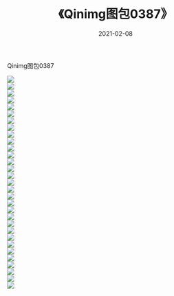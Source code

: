 ﻿---
layout: post
title:  《Qinimg图包0387》
date:   2021-02-08
img: http://imgx.orgx.ga/Qinimg图包/Qinimg图包0387/000.jpg
categories: [美女, 清纯, 唯美]
---

Qinimg图包0387

 ![](http://imgx.orgx.ga/Qinimg图包/Qinimg图包0387/001.jpg) <br>![](http://imgx.orgx.ga/Qinimg图包/Qinimg图包0387/002.jpg) <br>![](http://imgx.orgx.ga/Qinimg图包/Qinimg图包0387/003.jpg) <br>![](http://imgx.orgx.ga/Qinimg图包/Qinimg图包0387/004.jpg) <br>![](http://imgx.orgx.ga/Qinimg图包/Qinimg图包0387/005.jpg) <br>![](http://imgx.orgx.ga/Qinimg图包/Qinimg图包0387/006.jpg) <br>![](http://imgx.orgx.ga/Qinimg图包/Qinimg图包0387/007.jpg) <br>![](http://imgx.orgx.ga/Qinimg图包/Qinimg图包0387/008.jpg) <br>![](http://imgx.orgx.ga/Qinimg图包/Qinimg图包0387/009.jpg) <br>![](http://imgx.orgx.ga/Qinimg图包/Qinimg图包0387/010.jpg) <br>![](http://imgx.orgx.ga/Qinimg图包/Qinimg图包0387/011.jpg) <br>![](http://imgx.orgx.ga/Qinimg图包/Qinimg图包0387/012.jpg) <br>![](http://imgx.orgx.ga/Qinimg图包/Qinimg图包0387/013.jpg) <br>![](http://imgx.orgx.ga/Qinimg图包/Qinimg图包0387/014.jpg) <br>![](http://imgx.orgx.ga/Qinimg图包/Qinimg图包0387/015.jpg) <br>![](http://imgx.orgx.ga/Qinimg图包/Qinimg图包0387/016.jpg) <br>![](http://imgx.orgx.ga/Qinimg图包/Qinimg图包0387/017.jpg) <br>![](http://imgx.orgx.ga/Qinimg图包/Qinimg图包0387/018.jpg) <br>![](http://imgx.orgx.ga/Qinimg图包/Qinimg图包0387/019.jpg) <br>![](http://imgx.orgx.ga/Qinimg图包/Qinimg图包0387/020.jpg) <br>![](http://imgx.orgx.ga/Qinimg图包/Qinimg图包0387/021.jpg) <br>![](http://imgx.orgx.ga/Qinimg图包/Qinimg图包0387/022.jpg) <br>![](http://imgx.orgx.ga/Qinimg图包/Qinimg图包0387/023.jpg) <br>![](http://imgx.orgx.ga/Qinimg图包/Qinimg图包0387/024.jpg) <br>![](http://imgx.orgx.ga/Qinimg图包/Qinimg图包0387/025.jpg) <br>![](http://imgx.orgx.ga/Qinimg图包/Qinimg图包0387/026.jpg) <br>![](http://imgx.orgx.ga/Qinimg图包/Qinimg图包0387/027.jpg) <br>![](http://imgx.orgx.ga/Qinimg图包/Qinimg图包0387/028.jpg) <br>![](http://imgx.orgx.ga/Qinimg图包/Qinimg图包0387/029.jpg) <br>![](http://imgx.orgx.ga/Qinimg图包/Qinimg图包0387/030.jpg) <br>![](http://imgx.orgx.ga/Qinimg图包/Qinimg图包0387/031.jpg) <br>